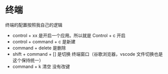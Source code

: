# 终端
终端的配置按照我自己的逻辑
- control + xx 是开启一个应用。所以就是 Control + c 开启
- control + command + c 是新建
- command + delete 是删除
- shift + command + [] 是切换 终端窗口（谷歌浏览器，vscode 文件切换也是这个保持统一）
- command + k 清空 没有改键